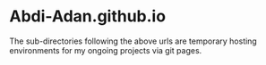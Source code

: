 # Abdi-Adan.github.io

The sub-directories following the above urls are temporary hosting environments for my ongoing projects via git pages.
